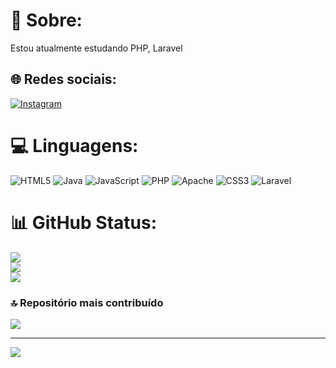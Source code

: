 # 💫 Sobre:
Estou atualmente estudando PHP, Laravel<br>


## 🌐 Redes sociais:
[![Instagram](https://img.shields.io/badge/Instagram-%23E4405F.svg?logo=Instagram&logoColor=white)](https://instagram.com/leoqzyy) 

# 💻 Linguagens:
![HTML5](https://img.shields.io/badge/html5-%23E34F26.svg?style=for-the-badge&logo=html5&logoColor=white) ![Java](https://img.shields.io/badge/java-%23ED8B00.svg?style=for-the-badge&logo=openjdk&logoColor=white) ![JavaScript](https://img.shields.io/badge/javascript-%23323330.svg?style=for-the-badge&logo=javascript&logoColor=%23F7DF1E) ![PHP](https://img.shields.io/badge/php-%23777BB4.svg?style=for-the-badge&logo=php&logoColor=white) ![Apache](https://img.shields.io/badge/apache-%23D42029.svg?style=for-the-badge&logo=apache&logoColor=white) ![CSS3](https://img.shields.io/badge/css3-%231572B6.svg?style=for-the-badge&logo=css3&logoColor=white) ![Laravel](https://img.shields.io/badge/laravel-%23FF2D20.svg?style=for-the-badge&logo=laravel&logoColor=white)
# 📊 GitHub Status:
![](https://github-readme-stats.vercel.app/api?username=leooqzy&theme=dark&hide_border=false&include_all_commits=false&count_private=false)<br/>
![](https://nirzak-streak-stats.vercel.app/?user=leooqzy&theme=dark&hide_border=false)<br/>
![](https://github-readme-stats.vercel.app/api/top-langs/?username=leooqzy&theme=dark&hide_border=false&include_all_commits=false&count_private=false&layout=compact)

### 🔝 Repositório mais contribuído
![](https://github-contributor-stats.vercel.app/api?username=leooqzy&limit=5&theme=dark&combine_all_yearly_contributions=true)

---
[![](https://visitcount.itsvg.in/api?id=leooqzy&icon=0&color=4)](https://visitcount.itsvg.in)

<!-- Proudly created with GPRM ( https://gprm.itsvg.in ) -->
